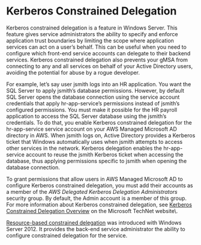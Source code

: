 # Kerberos Constrained Delegation<a name="ms_ad_key_concepts_kerberos"></a>

Kerberos constrained delegation is a feature in Windows Server\. This feature gives service administrators the ability to specify and enforce application trust boundaries by limiting the scope where application services can act on a user’s behalf\. This can be useful when you need to configure which front\-end service accounts can delegate to their backend services\. Kerberos constrained delegation also prevents your gMSA from connecting to any and all services on behalf of your Active Directory users, avoiding the potential for abuse by a rogue developer\.

For example, let’s say user jsmith logs into an HR application\. You want the SQL Server to apply jsmith’s database permissions\. However, by default SQL Server opens the database connection using the service account credentials that apply hr\-app\-service’s permissions instead of jsmith’s configured permissions\. You must make it possible for the HR payroll application to access the SQL Server database using the jsmith’s credentials\. To do that, you enable Kerberos constrained delegation for the hr\-app\-service service account on your AWS Managed Microsoft AD directory in AWS\. When jsmith logs on, Active Directory provides a Kerberos ticket that Windows automatically uses when jsmith attempts to access other services in the network\. Kerberos delegation enables the hr\-app\-service account to reuse the jsmith Kerberos ticket when accessing the database, thus applying permissions specific to jsmith when opening the database connection\.

To grant permissions that allow users in AWS Managed Microsoft AD to configure Kerberos constrained delegation, you must add their accounts as a member of the *AWS Delegated Kerberos Delegation Administrators* security group\. By default, the Admin account is a member of this group\. For more information about Kerberos constrained delegation, see [Kerberos Constrained Delegation Overview](https://technet.microsoft.com/en-us/library/jj553400(v=ws.11).aspx) on the Microsoft TechNet website\.

[Resource\-based constrained delegation](https://docs.microsoft.com/en-us/windows-server/security/kerberos/kerberos-constrained-delegation-overview#resource-based-constrained-delegation-across-domains) was introduced with Windows Server 2012\. It provides the back\-end service administrator the ability to configure constrained delegation for the service\. 